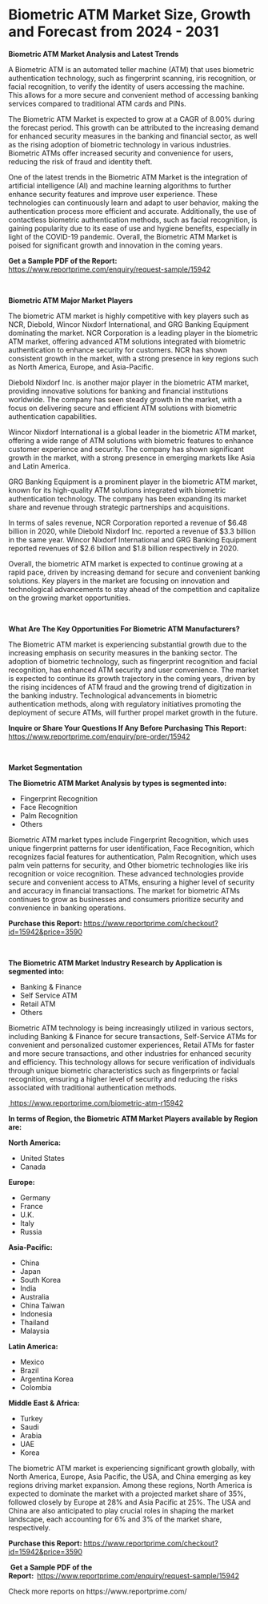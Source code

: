 <p><h1>Biometric ATM Market Size, Growth and Forecast from 2024 - 2031</h1></p><p><strong>Biometric ATM Market Analysis and Latest Trends</strong></p>
<p><p>A Biometric ATM is an automated teller machine (ATM) that uses biometric authentication technology, such as fingerprint scanning, iris recognition, or facial recognition, to verify the identity of users accessing the machine. This allows for a more secure and convenient method of accessing banking services compared to traditional ATM cards and PINs.</p><p>The Biometric ATM Market is expected to grow at a CAGR of 8.00% during the forecast period. This growth can be attributed to the increasing demand for enhanced security measures in the banking and financial sector, as well as the rising adoption of biometric technology in various industries. Biometric ATMs offer increased security and convenience for users, reducing the risk of fraud and identity theft.</p><p>One of the latest trends in the Biometric ATM Market is the integration of artificial intelligence (AI) and machine learning algorithms to further enhance security features and improve user experience. These technologies can continuously learn and adapt to user behavior, making the authentication process more efficient and accurate. Additionally, the use of contactless biometric authentication methods, such as facial recognition, is gaining popularity due to its ease of use and hygiene benefits, especially in light of the COVID-19 pandemic. Overall, the Biometric ATM Market is poised for significant growth and innovation in the coming years.</p></p>
<p><strong>Get a Sample PDF of the Report:&nbsp;</strong> <a href="https://www.reportprime.com/enquiry/request-sample/15942">https://www.reportprime.com/enquiry/request-sample/15942</a></p>
<p>&nbsp;</p>
<p><strong>Biometric ATM Major Market Players</strong></p>
<p><p>The biometric ATM market is highly competitive with key players such as NCR, Diebold, Wincor Nixdorf International, and GRG Banking Equipment dominating the market. NCR Corporation is a leading player in the biometric ATM market, offering advanced ATM solutions integrated with biometric authentication to enhance security for customers. NCR has shown consistent growth in the market, with a strong presence in key regions such as North America, Europe, and Asia-Pacific.</p><p>Diebold Nixdorf Inc. is another major player in the biometric ATM market, providing innovative solutions for banking and financial institutions worldwide. The company has seen steady growth in the market, with a focus on delivering secure and efficient ATM solutions with biometric authentication capabilities.</p><p>Wincor Nixdorf International is a global leader in the biometric ATM market, offering a wide range of ATM solutions with biometric features to enhance customer experience and security. The company has shown significant growth in the market, with a strong presence in emerging markets like Asia and Latin America.</p><p>GRG Banking Equipment is a prominent player in the biometric ATM market, known for its high-quality ATM solutions integrated with biometric authentication technology. The company has been expanding its market share and revenue through strategic partnerships and acquisitions.</p><p>In terms of sales revenue, NCR Corporation reported a revenue of $6.48 billion in 2020, while Diebold Nixdorf Inc. reported a revenue of $3.3 billion in the same year. Wincor Nixdorf International and GRG Banking Equipment reported revenues of $2.6 billion and $1.8 billion respectively in 2020.</p><p>Overall, the biometric ATM market is expected to continue growing at a rapid pace, driven by increasing demand for secure and convenient banking solutions. Key players in the market are focusing on innovation and technological advancements to stay ahead of the competition and capitalize on the growing market opportunities.</p></p>
<p>&nbsp;</p>
<p><strong>What Are The Key Opportunities For Biometric ATM Manufacturers?</strong></p>
<p><p>The Biometric ATM market is experiencing substantial growth due to the increasing emphasis on security measures in the banking sector. The adoption of biometric technology, such as fingerprint recognition and facial recognition, has enhanced ATM security and user convenience. The market is expected to continue its growth trajectory in the coming years, driven by the rising incidences of ATM fraud and the growing trend of digitization in the banking industry. Technological advancements in biometric authentication methods, along with regulatory initiatives promoting the deployment of secure ATMs, will further propel market growth in the future.</p></p>
<p><strong>Inquire or Share Your Questions If Any Before Purchasing This Report:</strong> <a href="https://www.reportprime.com/enquiry/pre-order/15942">https://www.reportprime.com/enquiry/pre-order/15942</a></p>
<p>&nbsp;</p>
<p><strong>Market Segmentation</strong></p>
<p><strong>The Biometric ATM Market Analysis by types is segmented into:</strong></p>
<p><ul><li>Fingerprint Recognition</li><li>Face Recognition</li><li>Palm Recognition</li><li>Others</li></ul></p>
<p><p>Biometric ATM market types include Fingerprint Recognition, which uses unique fingerprint patterns for user identification, Face Recognition, which recognizes facial features for authentication, Palm Recognition, which uses palm vein patterns for security, and Other biometric technologies like iris recognition or voice recognition. These advanced technologies provide secure and convenient access to ATMs, ensuring a higher level of security and accuracy in financial transactions. The market for biometric ATMs continues to grow as businesses and consumers prioritize security and convenience in banking operations.</p></p>
<p><strong>Purchase this Report:&nbsp;</strong><a href="https://www.reportprime.com/checkout?id=15942&price=3590">https://www.reportprime.com/checkout?id=15942&price=3590</a></p>
<p>&nbsp;</p>
<p><strong>The Biometric ATM Market Industry Research by Application is segmented into:</strong></p>
<p><ul><li>Banking & Finance</li><li>Self Service ATM</li><li>Retail ATM</li><li>Others</li></ul></p>
<p><p>Biometric ATM technology is being increasingly utilized in various sectors, including Banking & Finance for secure transactions, Self-Service ATMs for convenient and personalized customer experiences, Retail ATMs for faster and more secure transactions, and other industries for enhanced security and efficiency. This technology allows for secure verification of individuals through unique biometric characteristics such as fingerprints or facial recognition, ensuring a higher level of security and reducing the risks associated with traditional authentication methods.</p></p>
<p><a href="https://www.reportprime.com/biometric-atm-r15942">&nbsp;https://www.reportprime.com/biometric-atm-r15942</a></p>
<p><strong>In terms of Region, the Biometric ATM Market Players available by Region are:</strong></p>
<p>
    <p> <strong> North America: </strong>
        <ul>
            <li>United States</li>
            <li>Canada</li>
        </ul>
        </p> 
    <p> <strong> Europe: </strong>
        <ul>
            <li>Germany</li>
            <li>France</li>
            <li>U.K.</li>
            <li>Italy</li>
            <li>Russia</li>
        </ul>
        </p> 
    <p> <strong> Asia-Pacific: </strong>
        <ul>
            <li>China</li>
            <li>Japan</li>
            <li>South Korea</li>
            <li>India</li>
            <li>Australia</li>
            <li>China Taiwan</li>
            <li>Indonesia</li>
            <li>Thailand</li>
            <li>Malaysia</li>
        </ul>
        </p> 
    <p> <strong> Latin America: </strong>
        <ul>
            <li>Mexico</li>
            <li>Brazil</li>
            <li>Argentina Korea</li>
            <li>Colombia</li>
        </ul>
        </p> 
    <p> <strong> Middle East & Africa: </strong>
        <ul>
            <li>Turkey</li>
            <li>Saudi</li>
            <li>Arabia</li>
            <li>UAE</li>
            <li>Korea</li>
        </ul>
    </p>
    </p>
<p><p>The biometric ATM market is experiencing significant growth globally, with North America, Europe, Asia Pacific, the USA, and China emerging as key regions driving market expansion. Among these regions, North America is expected to dominate the market with a projected market share of 35%, followed closely by Europe at 28% and Asia Pacific at 25%. The USA and China are also anticipated to play crucial roles in shaping the market landscape, each accounting for 6% and 3% of the market share, respectively.</p></p>
<p><strong>Purchase this Report: </strong><a href="https://www.reportprime.com/checkout?id=15942&price=3590">https://www.reportprime.com/checkout?id=15942&price=3590</a></p>
<p>&nbsp;<strong>Get a Sample PDF of the Report:&nbsp;&nbsp;</strong><a href="https://www.reportprime.com/enquiry/request-sample/15942">https://www.reportprime.com/enquiry/request-sample/15942</a></p>
<p><strong></strong></p>
<p>Check more reports on https://www.reportprime.com/</p>